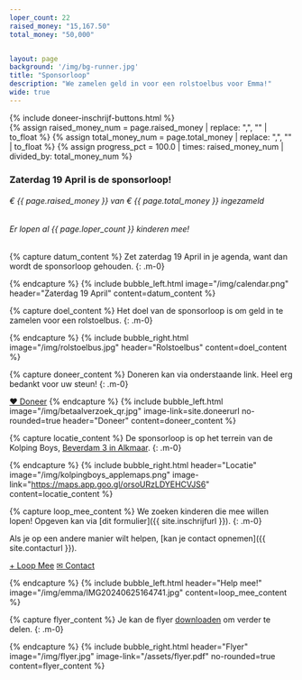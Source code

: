 ```yaml
---
loper_count: 22
raised_money: "15,167.50"
total_money: "50,000"


layout: page
background: '/img/bg-runner.jpg'
title: "Sponsorloop"
description: "We zamelen geld in voor een rolstoelbus voor Emma!"
wide: true
---
```


<div class="col-lg-11 mx-auto">
{% include doneer-inschrijf-buttons.html %}
</div>
<!-- This calculates the percentage, which is used for the progress bar -->
{% assign raised_money_num = page.raised_money | replace: ",", "" | to_float %}
{% assign total_money_num = page.total_money | replace: ",", "" | to_float %}
{% assign progress_pct = 100.0 | times: raised_money_num | divided_by: total_money_num %}


<div class="progress-bg col-lg-11 mx-auto">
    <h3 id="countdown">Zaterdag 19 April is de sponsorloop! </h3>
    <div class="progress">
        <div class="progress-bar active" role="progressbar" aria-valuemin="0" aria-valuemax="100" style="width: {{ progress_pct }}%;" aria-valuenow="{{ progress_pct }}">
        </div>
    </div>
    <div class="row mx-auto justify-content-between" style="margin-top: 10px;">
        <h6>€ {{ page.raised_money }} van € {{ page.total_money }} ingezameld</h6>
        <h6>Er lopen al {{ page.loper_count }} kinderen mee!</h6>
    </div>
</div>

{% capture datum_content %}
Zet zaterdag 19 April in je agenda, want dan wordt de sponsorloop gehouden.
{: .m-0}

{% endcapture %}
{% include bubble_left.html image="/img/calendar.png" header="Zaterdag 19 April"
content=datum_content %}

{% capture doel_content %}
Het doel van de sponsorloop is om geld in te zamelen voor een rolstoelbus.
{: .m-0}

{% endcapture %}
{% include bubble_right.html image="/img/rolstoelbus.jpg" header="Rolstoelbus"
content=doel_content %}


{% capture doneer_content %}
Doneren kan via onderstaande link. Heel erg bedankt voor uw steun!
{: .m-0}

<a class="btn-xl btn-danger col-5" href="{{ site.doneerurl }}">&#10084;&#65038; Doneer</a>
{% endcapture %}
{% include bubble_left.html image="/img/betaalverzoek_qr.jpg" image-link=site.doneerurl no-rounded=true header="Doneer"
content=doneer_content %}

{% capture locatie_content %}
De sponsorloop is op het terrein van de Kolping Boys, [Beverdam 3 in Alkmaar](https://maps.app.goo.gl/orsoURzLDYEHCVJS6).
{: .m-0}

{% endcapture %}
{% include bubble_right.html header="Locatie"
image="/img/kolpingboys_applemaps.png" image-link="https://maps.app.goo.gl/orsoURzLDYEHCVJS6"
content=locatie_content %}


{% capture loop_mee_content %}
We zoeken kinderen die mee willen lopen! Opgeven kan via [dit formulier]({{ site.inschrijfurl }}).
{: .m-0}

Als je op een andere manier wilt helpen, [kan je contact opnemen]({{ site.contacturl }}).

<a class="btn-xl btn-primary col-3" href="{{ site.inschrijfurl }}">+ Loop Mee</a>
<a class="btn-xl btn-primary col-3" href="{{ site.contacturl }}">&#9993; Contact</a>

{% endcapture %}
{% include bubble_left.html header="Help mee!" image="/img/emma/IMG20240625164741.jpg"
content=loop_mee_content %}

{% capture flyer_content %}
Je kan de flyer [downloaden](/assets/flyer.pdf) om verder te delen.
{: .m-0}

{% endcapture %}
{% include bubble_right.html header="Flyer" image="/img/flyer.jpg" image-link="/assets/flyer.pdf" no-rounded=true
content=flyer_content %}
